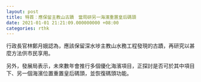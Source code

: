 ```yaml
---
layout: post
title: 特首︰應保留主教山古蹟　當局研另一海濱重置皇后碼頭
date: 2021-01-01 21:21:09.000000000 +08:00
categories: rthk
---
```


行政長官林鄭月娥認為，應該保留深水埗主教山水務工程發現的古蹟，再研究以甚麼方法供市民享用。

另外，發展局表示，未來數年會推行多個優化海濱項目，正探討是否可於其中項目下、另一個海濱位置重置皇后碼頭，並恢復碼頭功能。
